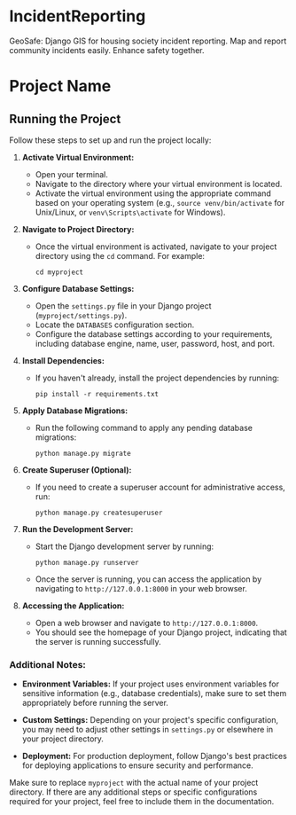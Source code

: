 # IncidentReporting
GeoSafe: Django GIS for housing society incident reporting. Map and report community incidents easily. Enhance safety together.

# Project Name

## Running the Project

Follow these steps to set up and run the project locally:

1. **Activate Virtual Environment:**
    - Open your terminal.
    - Navigate to the directory where your virtual environment is located.
    - Activate the virtual environment using the appropriate command based on your operating system (e.g., `source venv/bin/activate` for Unix/Linux, or `venv\Scripts\activate` for Windows).

2. **Navigate to Project Directory:**
    - Once the virtual environment is activated, navigate to your project directory using the `cd` command. For example:
      ```
      cd myproject
      ```

3. **Configure Database Settings:**
    - Open the `settings.py` file in your Django project (`myproject/settings.py`).
    - Locate the `DATABASES` configuration section.
    - Configure the database settings according to your requirements, including database engine, name, user, password, host, and port.

4. **Install Dependencies:**
    - If you haven't already, install the project dependencies by running:
      ```
      pip install -r requirements.txt
      ```

5. **Apply Database Migrations:**
    - Run the following command to apply any pending database migrations:
      ```
      python manage.py migrate
      ```

6. **Create Superuser (Optional):**
    - If you need to create a superuser account for administrative access, run:
      ```
      python manage.py createsuperuser
      ```

7. **Run the Development Server:**
    - Start the Django development server by running:
      ```
      python manage.py runserver
      ```
    - Once the server is running, you can access the application by navigating to `http://127.0.0.1:8000` in your web browser.

8. **Accessing the Application:**
    - Open a web browser and navigate to `http://127.0.0.1:8000`.
    - You should see the homepage of your Django project, indicating that the server is running successfully.

### Additional Notes:

- **Environment Variables:** If your project uses environment variables for sensitive information (e.g., database credentials), make sure to set them appropriately before running the server.
  
- **Custom Settings:** Depending on your project's specific configuration, you may need to adjust other settings in `settings.py` or elsewhere in your project directory.

- **Deployment:** For production deployment, follow Django's best practices for deploying applications to ensure security and performance.

Make sure to replace `myproject` with the actual name of your project directory. If there are any additional steps or specific configurations required for your project, feel free to include them in the documentation.
